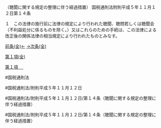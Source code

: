 （聴聞に関する規定の整理に伴う経過措置）
国税通則法附則平成５年１１月１２日第１４条

１　この法律の施行前に法律の規定により行われた聴聞、聴問若しくは聴聞会（不利益処分に係るものを除く。）又はこれらのための手続は、この法律による改正後の関係法律の相当規定により行われたものとみなす。

[前条(全)←](国税通則法＿＿＿＿附則平成５年１１月１２日第１３条_.md)    [→次条(全)](国税通則法＿＿＿＿附則平成５年１１月１２日第１５条_.md)

[第１項(全)](国税通則法＿＿＿＿附則平成５年１１月１２日第１４条第１項_.md)  

[第１項 　 ](国税通則法＿＿＿＿附則平成５年１１月１２日第１４条第１項.md)  

#国税通則法

#国税通則法/附則平成５年１１月１２日

#国税通則法/附則平成５年１１月１２日/第１４条（聴聞に関する規定の整理に伴う経過措置）

#国税通則法/附則平成５年１１月１２日/第１４条（聴聞に関する規定の整理に伴う経過措置）


